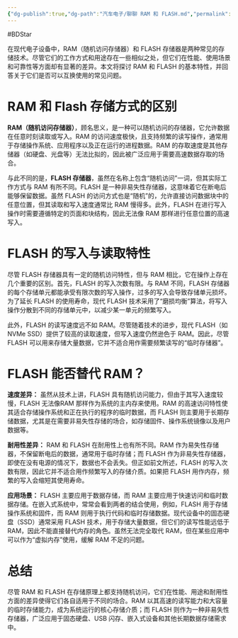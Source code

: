 ```yaml
---
{"dg-publish":true,"dg-path":"汽车电子/聊聊 RAM 和 FLASH.md","permalink":"/汽车电子/聊聊 RAM 和 FLASH/","created":"2020-11-06T15:08:14.000+08:00","updated":"2025-06-19T10:28:57.779+08:00"}
---
```


#BDStar

在现代电子设备中，RAM（随机访问存储器）和 FLASH 存储器是两种常见的存储技术。尽管它们的工作方式和用途存在一些相似之处，但它们在性能、使用场景和可靠性等方面却有显著的差异。本文将探讨 RAM 和 FLASH 的基本特性，并回答关于它们是否可以互换使用的常见问题。

# RAM 和 Flash 存储方式的区别

**RAM（随机访问存储器）**，顾名思义，是一种可以随机访问的存储器，它允许数据在任意时刻读取或写入。RAM 的访问速度极快，且支持频繁的读写操作，通常用于存储操作系统、应用程序以及正在运行的进程数据。RAM 的存取速度是其他存储器（如硬盘、光盘等）无法比拟的，因此被广泛应用于需要高速数据存取的场合。

与此不同的是，**FLASH 存储器**，虽然在名称上包含“随机访问”一词，但其实际工作方式与 RAM 有所不同。FLASH 是一种非易失性存储器，这意味着它在断电后能够保留数据。虽然 FLASH 的访问方式也是“随机”的，允许直接访问数据块中的任意位置，但其读取和写入速度通常比 RAM 慢得多。此外，FLASH 在进行写入操作时需要遵循特定的页面和块结构，因此无法像 RAM 那样进行任意位置的高速写入。

# FLASH 的写入与读取特性

尽管 FLASH 存储器具有一定的随机访问特性，但与 RAM 相比，它在操作上存在几个重要的区别。首先，FLASH 的写入次数有限。与 RAM 不同，FLASH 存储器的每个存储单元都能承受有限次数的写入操作，过多的写入会导致存储单元损坏。为了延长 FLASH 的使用寿命，现代 FLASH 技术采用了“磨损均衡”算法，将写入操作分散到不同的存储单元中，以减少某一单元的频繁写入。

此外，FLASH 的读写速度远不如 RAM。尽管随着技术的进步，现代 FLASH（如NVMe SSD）提供了较高的读取速度，但写入速度仍然逊色于 RAM。因此，尽管 FLASH 可以用来存储大量数据，它并不适合用作需要频繁读写的“临时存储器”。

# FLASH 能否替代 RAM？

**速度差异：** 虽然从技术上讲，FLASH 具有随机访问能力，但由于其写入速度较慢，FLASH 无法像RAM 那样作为系统的主内存来使用。RAM 的高速访问特性使其适合存储操作系统和正在执行的程序的临时数据，而 FLASH 则主要用于长期存储数据，尤其是在需要非易失性存储的场合，如存储固件、操作系统镜像以及用户数据等。

**耐用性差异：** RAM 和 FLASH 在耐用性上也有所不同。RAM 作为易失性存储器，不保留断电后的数据，通常用于临时存储；而 FLASH 作为非易失性存储器，即使在没有电源的情况下，数据也不会丢失。但正如前文所述，FLASH 的写入次数有限，因此它并不适合用作频繁写入的存储介质。如果把 FLASH 用作内存，频繁的写入会缩短其使用寿命。

**应用场景：** FLASH 主要应用于数据存储，而 RAM 主要应用于快速访问和临时数据存储。在嵌入式系统中，常常会看到两者的结合使用，例如，FLASH 用于存储操作系统和固件，而 RAM 则用于执行代码和临时存储数据。现代设备中的固态硬盘（SSD）通常采用 FLASH 技术，用于存储大量数据，但它们的读写性能远低于 RAM，因此不能直接替代内存的角色。虽然无法完全取代 RAM，但在某些应用中可以作为“虚拟内存”使用，缓解 RAM 不足的问题。

# 总结

尽管 RAM 和 FLASH 在存储原理上都支持随机访问，它们在性能、用途和耐用性方面的差异使得它们各自适用于不同的场合。RAM 以其高速的读写能力和大容量的临时存储能力，成为系统运行的核心存储介质；而 FLASH 则作为一种非易失性存储器，广泛应用于固态硬盘、USB 闪存、嵌入式设备和其他长期数据存储需求中。